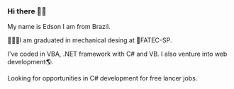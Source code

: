 ### Hi there 👋🏻
My name is Edson I am from Brazil.

👨🏻‍💻I am graduated in mechanical desing at 🏫FATEC-SP.

I've coded in VBA, .NET framework with C# and VB.
I also venture into web development🌎.

Looking for opportunities in C# development for free lancer jobs.
<!--
**edsonlcandido/edsonlcandido** is a ✨ _special_ ✨ repository because its `README.md` (this file) appears on your GitHub profile.

Here are some ideas to get you started:

- 🔭 I’m currently working on ...
- 🌱 I’m currently learning ...
- 👯 I’m looking to collaborate on ...
- 🤔 I’m looking for help with ...
- 💬 Ask me about ...
- 📫 How to reach me: ...
- 😄 Pronouns: ...
- ⚡ Fun fact: ...
-->
